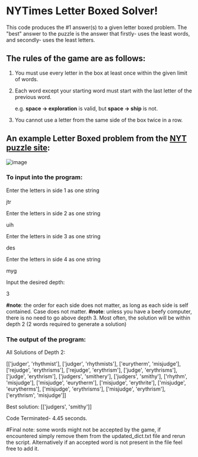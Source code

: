 # NYTimes Letter Boxed Solver!
This code produces the #1 answer(s) to a given letter boxed problem. The "best" answer to the puzzle is the answer that firstly- uses the least words, and secondly- uses the least letters.

## The rules of the game are as follows:
1. You must use every letter in the box at least once within the given limit of words.
2. Each word except your starting word must start with the last letter of the previous word.
  
   e.g. **space -> exploration** is valid, but **space -> ship** is not.
3. You cannot use a letter from the same side of the box twice in a row.

## An example Letter Boxed problem from the [NYT puzzle site](https://www.nytimes.com/puzzles/letter-boxed):
![image](https://github.com/Connor-Damato/WordSquareSolver/assets/67179143/6ef49ee6-40de-4d1a-8028-6744e237852f)

### To input into the program:
Enter the letters in side 1 as one string

jtr

Enter the letters in side 2 as one string

uih

Enter the letters in side 3 as one string

des

Enter the letters in side 4 as one string

myg

Input the desired depth:

3


**#note**: the order for each side does not matter, as long as each side is self contained. Case does not matter.
**#note**: unless you have a beefy computer, there is no need to go above depth 3. Most often, the solution will be within depth 2 (2 words required to generate a solution)

### The output of the program:
All Solutions of Depth 2:

[['judger', 'rhythmist'], ['judger', 'rhythmists'], ['eurytherm', 'misjudge'], ['rejudge', 'erythrisms'], ['rejudge', 'erythrism'], ['judge', 'erythrisms'], ['judge', 'erythrism'], ['judgers', 'smithery'], ['judgers', 'smithy'], ['rhythm', 'misjudge'], ['misjudge', 'eurytherm'], ['misjudge', 'erythrite'], ['misjudge', 'eurytherms'], ['misjudge', 'erythrisms'], ['misjudge', 'erythrism'], ['erythrism', 'misjudge']]

Best solution: [['judgers', 'smithy']]

Code Terminated- 4.45 seconds.



#Final note: some words might not be accepted by the game, if encountered simply remove them from the updated_dict.txt file and rerun the script. Alternatively if an accepted word is not present in the file feel free to add it.

